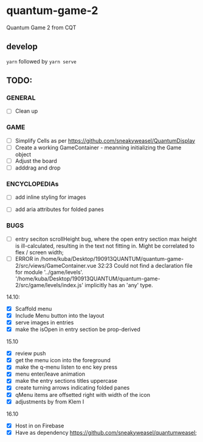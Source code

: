 # quantum-game-2
Quantum Game 2 from CQT

## develop
`yarn` followed by `yarn serve`

## TODO:
### GENERAL
- [ ] Clean up

### GAME
- [ ] Simplify Cells as per https://github.com/sneakyweasel/QuantumDisplay
- [ ] Create a working GameContainer - meanning initializing the Game object
- [ ] Adjust the board
- [ ] adddrag and drop

### ENCYCLOPEDIAs
- [ ] add inline styling for images
- [ ] add aria attributes for folded panes


### BUGS
- [ ] entry seciton scrollHeight bug, where the open entry section max height is ill-calculated, resulting in the text not fitting in. Might be correlated to flex / screen width;
- [ ] ERROR in /home/kuba/Desktop/190913QUANTUM/quantum-game-2/src/views/GameContainer.vue 32:23 Could not find a declaration file for module '../game/levels'. '/home/kuba/Desktop/190913QUANTUM/quantum-game-2/src/game/levels/index.js' implicitly has an 'any' type.

14.10:
- [x] Scaffold menu
- [x] Include Menu button into the layout
- [x] serve images in entries
- [x] make the isOpen in entry section be prop-derived

15.10
- [x] review push
- [x] get the menu icon into the foreground
- [x] make the q-menu listen to enc key press
- [x] menu enter/leave animation
- [x] make the entry sections titles uppercase
- [x] create turning arrows indicating folded panes
- [x] qMenu items are offsetted right with width of the icon
- [x] adjustments by from Klem I

16.10
- [x] Host in on Firebase
- [x] Have as dependency https://github.com/sneakyweasel/quantumweasel;
